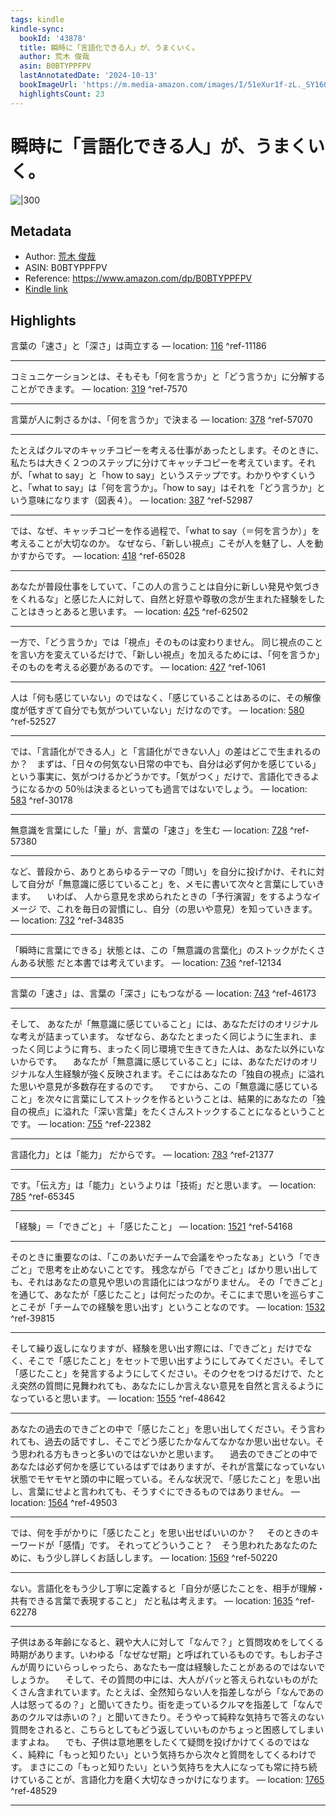 ```yaml
---
tags: kindle
kindle-sync:
  bookId: '43878'
  title: 瞬時に「言語化できる人」が、うまくいく。
  author: 荒木 俊哉
  asin: B0BTYPPFPV
  lastAnnotatedDate: '2024-10-13'
  bookImageUrl: 'https://m.media-amazon.com/images/I/51eXur1f-zL._SY160.jpg'
  highlightsCount: 23
---
```


# 瞬時に「言語化できる人」が、うまくいく。
![|300](https://m.media-amazon.com/images/I/51eXur1f-zL.jpg)
## Metadata
* Author: [荒木 俊哉](https://www.amazon.comundefined)
* ASIN: B0BTYPPFPV
* Reference: https://www.amazon.com/dp/B0BTYPPFPV
* [Kindle link](kindle://book?action=open&asin=B0BTYPPFPV)

## Highlights
言葉の「速さ」と「深さ」は両立する — location: [116](kindle://book?action=open&asin=B0BTYPPFPV&location=116) ^ref-11186

---
コミュニケーションとは、そもそも「何を言うか」と「どう言うか」に分解することができます。 — location: [319](kindle://book?action=open&asin=B0BTYPPFPV&location=319) ^ref-7570

---
言葉が人に刺さるかは、「何を言うか」で決まる — location: [378](kindle://book?action=open&asin=B0BTYPPFPV&location=378) ^ref-57070

---
たとえばクルマのキャッチコピーを考える仕事があったとします。そのときに、私たちは大きく２つのステップに分けてキャッチコピーを考えています。それが、「what to say」と「how to say」というステップです。わかりやすくいうと、「what to say」は「何を言うか」。「how to say」はそれを「どう言うか」という意味になります（図表４）。 — location: [387](kindle://book?action=open&asin=B0BTYPPFPV&location=387) ^ref-52987

---
では、なぜ、キャッチコピーを作る過程で、「what to say（＝何を言うか）」を考えることが大切なのか。 なぜなら、「新しい視点」こそが人を魅了し、人を動かすからです。 — location: [418](kindle://book?action=open&asin=B0BTYPPFPV&location=418) ^ref-65028

---
あなたが普段仕事をしていて、「この人の言うことは自分に新しい発見や気づきをくれるな」と感じた人に対して、自然と好意や尊敬の念が生まれた経験をしたことはきっとあると思います。 — location: [425](kindle://book?action=open&asin=B0BTYPPFPV&location=425) ^ref-62502

---
一方で、「どう言うか」では「視点」そのものは変わりません。 同じ視点のことを言い方を変えているだけで、「新しい視点」を加えるためには、「何を言うか」そのものを考える必要があるのです。 — location: [427](kindle://book?action=open&asin=B0BTYPPFPV&location=427) ^ref-1061

---
人は「何も感じていない」のではなく、「感じていることはあるのに、その解像度が低すぎて自分でも気がついていない」だけなのです。 — location: [580](kindle://book?action=open&asin=B0BTYPPFPV&location=580) ^ref-52527

---
では、「言語化ができる人」と「言語化ができない人」の差はどこで生まれるのか？　まずは、「日々の何気ない日常の中でも、自分は必ず何かを感じている」という事実に、気がつけるかどうかです。「気がつく」だけで、言語化できるようになるかの 50％は決まるといっても過言ではないでしょう。 — location: [583](kindle://book?action=open&asin=B0BTYPPFPV&location=583) ^ref-30178

---
無意識を言葉にした「量」が、言葉の「速さ」を生む — location: [728](kindle://book?action=open&asin=B0BTYPPFPV&location=728) ^ref-57380

---
など、普段から、ありとあらゆるテーマの「問い」を自分に投げかけ、それに対して自分が「無意識に感じていること」を、メモに書いて次々と言葉にしていきます。 　いわば、 人から意見を求められたときの「予行演習」をするようなイメージ で、これを毎日の習慣にし、自分（の思いや意見）を知っていきます。 — location: [732](kindle://book?action=open&asin=B0BTYPPFPV&location=732) ^ref-34835

---
「瞬時に言葉にできる」状態とは、この「無意識の言葉化」のストックがたくさんある状態 だと本書では考えています。 — location: [736](kindle://book?action=open&asin=B0BTYPPFPV&location=736) ^ref-12134

---
言葉の「速さ」は、言葉の「深さ」にもつながる — location: [743](kindle://book?action=open&asin=B0BTYPPFPV&location=743) ^ref-46173

---
そして、 あなたが「無意識に感じていること」には、あなただけのオリジナルな考えが詰まっています。 なぜなら、あなたとまったく同じように生まれ、まったく同じように育ち、まったく同じ環境で生きてきた人は、あなた以外にいないからです。 　あなたが「無意識に感じていること」には、あなただけのオリジナルな人生経験が強く反映されます。そこにはあなたの「独自の視点」に溢れた思いや意見が多数存在するのです。 　ですから、この「無意識に感じていること」を次々に言葉にしてストックを作るということは、結果的にあなたの「独自の視点」に溢れた「深い言葉」をたくさんストックすることになるということ です。 — location: [755](kindle://book?action=open&asin=B0BTYPPFPV&location=755) ^ref-22382

---
言語化力」とは「能力」 だからです。 — location: [783](kindle://book?action=open&asin=B0BTYPPFPV&location=783) ^ref-21377

---
です。「伝え方」は「能力」というよりは「技術」だと思います。 — location: [785](kindle://book?action=open&asin=B0BTYPPFPV&location=785) ^ref-65345

---
「経験」＝「できごと」＋「感じたこと」 — location: [1521](kindle://book?action=open&asin=B0BTYPPFPV&location=1521) ^ref-54168

---
そのときに重要なのは、「このあいだチームで会議をやったなぁ」という「できごと」で思考を止めないことです。 残念ながら「できごと」ばかり思い出しても、それはあなたの意見や思いの言語化にはつながりません。 その「できごと」を通じて、あなたが「感じたこと」は何だったのか。そこにまで思いを巡らすことこそが「チームでの経験を思い出す」ということなのです。 — location: [1532](kindle://book?action=open&asin=B0BTYPPFPV&location=1532) ^ref-39815

---
そして繰り返しになりますが、経験を思い出す際には、「できごと」だけでなく、そこで「感じたこと」をセットで思い出すようにしてみてください。そして「感じたこと」を発言するようにしてください。そのクセをつけるだけで、たとえ突然の質問に見舞われても、あなたにしか言えない意見を自然と言えるようになっていると思います。 — location: [1555](kindle://book?action=open&asin=B0BTYPPFPV&location=1555) ^ref-48642

---
あなたの過去のできごとの中で「感じたこと」を思い出してください。そう言われても、過去の話ですし、そこでどう感じたかなんてなかなか思い出せない。そう思われる方もきっと多いのではないかと思います。 　過去のできごとの中であなたは必ず何かを感じているはずではありますが、それが言葉になっていない状態でモヤモヤと頭の中に眠っている。そんな状況で、「感じたこと」を思い出し、言葉にせよと言われても、そうすぐにできるものではありません。 — location: [1564](kindle://book?action=open&asin=B0BTYPPFPV&location=1564) ^ref-49503

---
では、何を手がかりに「感じたこと」を思い出せばいいのか？　 そのときのキーワードが「感情」です。 それってどういうこと？　そう思われたあなたのために、もう少し詳しくお話しします。 — location: [1569](kindle://book?action=open&asin=B0BTYPPFPV&location=1569) ^ref-50220

---
ない。言語化をもう少し丁寧に定義すると「自分が感じたことを、相手が理解・共有できる言葉で表現すること」 だと私は考えます。 — location: [1635](kindle://book?action=open&asin=B0BTYPPFPV&location=1635) ^ref-62278

---
子供はある年齢になると、親や大人に対して「なんで？」と質問攻めをしてくる時期があります。いわゆる「なぜなぜ期」と呼ばれているものです。もしお子さんが周りにいらっしゃったら、あなたも一度は経験したことがあるのではないでしょうか。 　そして、その質問の中には、大人がパッと答えられないものがたくさん含まれています。たとえば、全然知らない人を指差しながら「なんであの人は怒ってるの？」と聞いてきたり。街を走っているクルマを指差して「なんであのクルマは赤いの？」と聞いてきたり。そうやって純粋な気持ちで答えのない質問をされると、こちらとしてもどう返していいものかちょっと困惑してしまいますよね。 　でも、子供は意地悪をしたくて疑問を投げかけてくるのではなく、純粋に「もっと知りたい」という気持ちから次々と質問をしてくるわけです。 まさにこの「もっと知りたい」という気持ちを大人になっても常に持ち続けていることが、言語化力を磨く大切なきっかけになります。 — location: [1765](kindle://book?action=open&asin=B0BTYPPFPV&location=1765) ^ref-48529

---
